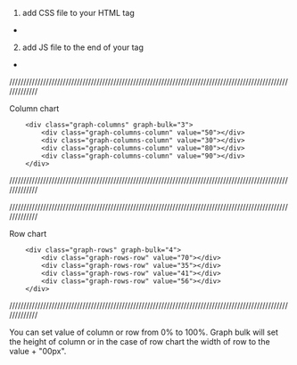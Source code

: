 1. add CSS file to your HTML <head> tag
  - <link rel="stylesheet" href="graph.css">
  
2. add JS file to the end of your <body> tag
  - <script src="graph.js"></script>
  
  
/////////////////////////////////////////////////////////////////////////////////////////////////////////////
  
Column chart

        <div class="graph-columns" graph-bulk="3">
            <div class="graph-columns-column" value="50"></div>
            <div class="graph-columns-column" value="30"></div>
            <div class="graph-columns-column" value="80"></div>
            <div class="graph-columns-column" value="90"></div>
        </div>

/////////////////////////////////////////////////////////////////////////////////////////////////////////////


///////////////////////////////////////////////////////////////////////////////////////////////////////////// 

Row chart

        <div class="graph-rows" graph-bulk="4">
            <div class="graph-rows-row" value="70"></div>
            <div class="graph-rows-row" value="35"></div>
            <div class="graph-rows-row" value="41"></div>
            <div class="graph-rows-row" value="56"></div>
        </div>

/////////////////////////////////////////////////////////////////////////////////////////////////////////////


You can set value of column or row from 0% to 100%.
Graph bulk will set the height of column or in the case of row chart the width of row to the value + "00px".
